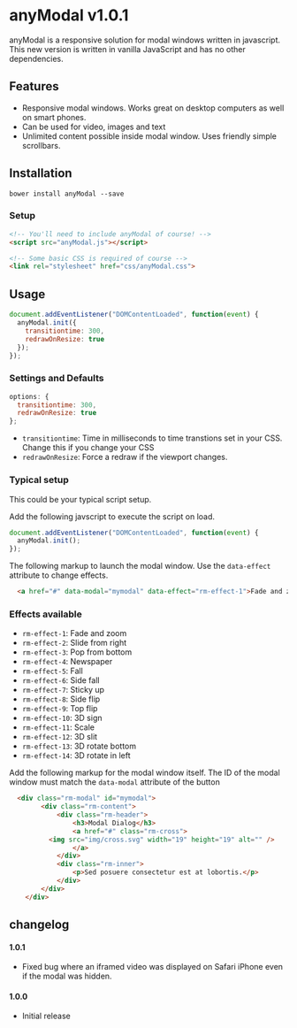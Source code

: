 anyModal v1.0.1
=======
anyModal is a responsive solution for modal windows written in javascript. This new version is written in vanilla JavaScript and has no other dependencies.

## Features
* Responsive modal windows. Works great on desktop computers as well on smart phones.
* Can be used for video, images and text
* Unlimited content possible inside modal window. Uses friendly simple scrollbars.

## Installation
```
bower install anyModal --save
```

### Setup
```html
<!-- You'll need to include anyModal of course! -->
<script src="anyModal.js"></script>

<!-- Some basic CSS is required of course -->
<link rel="stylesheet" href="css/anyModal.css">
```
## Usage
```javascript
document.addEventListener("DOMContentLoaded", function(event) {
  anyModal.init({
    transitiontime: 300,
    redrawOnResize: true
  });
});
```

### Settings and Defaults
```javascript
options: {
  transitiontime: 300,
  redrawOnResize: true
};
```
* `transitiontime`: Time in milliseconds to time transtions set in your CSS. Change this if you change your CSS
* `redrawOnResize`: Force a redraw if the viewport changes.


### Typical setup
This could be your typical script setup.

Add the following javscript to execute the script on load.
```javascript
document.addEventListener("DOMContentLoaded", function(event) {
  anyModal.init();
});
```

The following markup to launch the modal window. Use the `data-effect` attribute to change effects.
```html
  <a href="#" data-modal="mymodal" data-effect="rm-effect-1">Fade and zoom</a>
```
### Effects available
* `rm-effect-1`: Fade and zoom
* `rm-effect-2`: Slide from right
* `rm-effect-3`: Pop from bottom
* `rm-effect-4`: Newspaper
* `rm-effect-5`: Fall
* `rm-effect-6`: Side fall
* `rm-effect-7`: Sticky up
* `rm-effect-8`: Side flip
* `rm-effect-9`: Top flip
* `rm-effect-10`: 3D sign
* `rm-effect-11`: Scale
* `rm-effect-12`: 3D slit
* `rm-effect-13`: 3D rotate bottom
* `rm-effect-14`: 3D rotate in left

Add the following markup for the modal window itself. The ID of the modal window must match the `data-modal` attribute of the button
```html
  <div class="rm-modal" id="mymodal">
		<div class="rm-content">
			<div class="rm-header">
				<h3>Modal Dialog</h3>
				<a href="#" class="rm-cross">
          <img src="img/cross.svg" width="19" height="19" alt="" />
				</a>
			</div>
			<div class="rm-inner">
				<p>Sed posuere consectetur est at lobortis.</p>
			</div>
		</div>
	</div>  
```

## changelog
#### 1.0.1
* Fixed bug where an iframed video was displayed on Safari iPhone even if the modal was hidden.

#### 1.0.0
* Initial release
